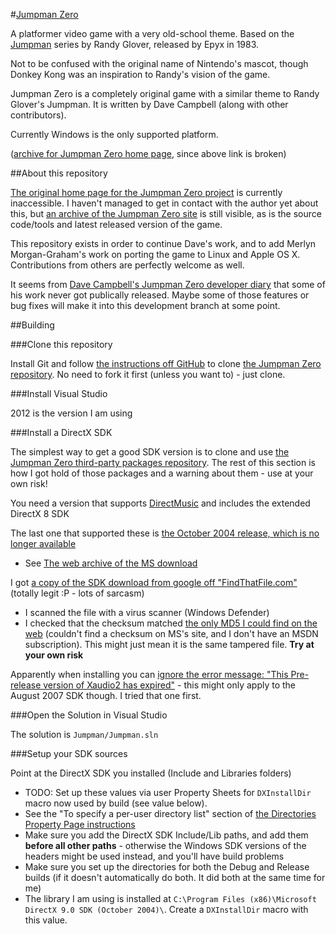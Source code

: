 #[Jumpman Zero](http://www.jumpmanzero.com)

A platformer video game with a very old-school theme. Based on the [Jumpman](http://en.wikipedia.org/wiki/Jumpman) series by Randy Glover, released by Epyx in 1983.

Not to be confused with the original name of Nintendo's mascot, though Donkey Kong was an inspiration to Randy's vision of the game.

Jumpman Zero is a completely original game with a similar theme to Randy Glover's Jumpman. It is written by Dave Campbell (along with other contributors).

Currently Windows is the only supported platform.

([archive for Jumpman Zero home page](http://web.archive.org/web/20120527012046/http://www.jumpmanzero.com/), since above link is broken)

##About this repository

[The original home page for the Jumpman Zero project](http://www.jumpmanzero.com) is currently inaccessible. I haven't managed to get in contact with the author yet about this, but [an archive of the Jumpman Zero site](http://web.archive.org/web/20120527012046/http://www.jumpmanzero.com/) is still visible, as is the source code/tools and latest released version of the game.

This repository exists in order to continue Dave's work, and to add Merlyn Morgan-Graham's work on porting the game to Linux and Apple OS X. Contributions from others are perfectly welcome as well.

It seems from [Dave Campbell's Jumpman Zero developer diary](http://web.archive.org/web/20110713125316/http://www.jumpmanzero.com/pc/diary.htm) that some of his work never got publically released. Maybe some of those features or bug fixes will make it into this development branch at some point.

##Building

###Clone this repository

Install Git and follow [the instructions off GitHub](https://help.github.com/articles/working-with-repositories) to clone [the Jumpman Zero repository](https://github.com/kavika13/jumpmanzero). No need to fork it first (unless you want to) - just clone.

###Install Visual Studio

2012 is the version I am using

###Install a DirectX SDK

The simplest way to get a good SDK version is to clone and use [the Jumpman Zero third-party packages repository](https://github.com/kavika13/jumpmanzero-thirdparty). The rest of this section is how I got hold of those packages and a warning about them - use at your own risk!

You need a version that supports [DirectMusic](http://en.wikipedia.org/wiki/DirectMusic) and includes the extended DirectX 8 SDK

The last one that supported these is [the October 2004 release, which is no longer available](www.microsoft.com/download/en/details.aspx?id=19320)

- See [The web archive of the MS download](http://web.archive.org/web/20111220021902/http://www.microsoft.com/download/en/details.aspx?id=19320)

I got [a copy of the SDK download from google off "FindThatFile.com"](http://www.findthatfile.com/search-608303-fEXE/software-tools-download-dxsdk_oct2004.exe.htm) (totally legit :P - lots of sarcasm)

  - I scanned the file with a virus scanner (Windows Defender)
  - I checked that the checksum matched [the only MD5 I could find on the web](http://www.isthisfilesafe.com/md5/7400ADDC1EF83CC8A813040E192168CA_details.aspx) (couldn't find a checksum on MS's site, and I don't have an MSDN subscription).  This might just mean it is the same tampered file.  **Try at your own risk**

Apparently when installing you can [ignore the error message: "This Pre-release version of Xaudio2 has expired"](http://forum.thegamecreators.com/?m=forum_view&t=185890&b=22) - this might only apply to the August 2007 SDK though.  I tried that one first.

###Open the Solution in Visual Studio

The solution is `Jumpman/Jumpman.sln`

###Setup your SDK sources

Point at the DirectX SDK you installed (Include and Libraries folders)

- TODO: Set up these values via user Property Sheets for `DXInstallDir` macro now used by build (see value below).
- See the "To specify a per-user directory list" section of [the Directories Property Page instructions](http://msdn.microsoft.com/en-us/library/vstudio/ee855621.aspx)
- Make sure you add the DirectX SDK Include/Lib paths, and add them **before all other paths** - otherwise the Windows SDK versions of the headers might be used instead, and you'll have build problems
- Make sure you set up the directories for both the Debug and Release builds (if it doesn't automatically do both.  It did both at the same time for me)
- The library I am using is installed at `C:\Program Files (x86)\Microsoft DirectX 9.0 SDK (October 2004)\`. Create a `DXInstallDir` macro with this value.
